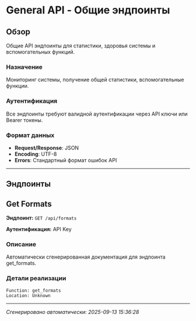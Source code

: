 # General API - Общие эндпоинты

## Обзор

Общие API эндпоинты для статистики, здоровья системы и вспомогательных функций.

### Назначение
Мониторинг системы, получение общей статистики, вспомогательные функции.

### Аутентификация
Все эндпоинты требуют валидной аутентификации через API ключи или Bearer токены.

### Формат данных
- **Request/Response**: JSON
- **Encoding**: UTF-8
- **Errors**: Стандартный формат ошибок API

---

## Эндпоинты


## Get Formats

**Эндпоинт:** `GET /api/formats`

**Аутентификация:** API Key

### Описание
Автоматически сгенерированная документация для эндпоинта get_formats.

### Детали реализации
```
Function: get_formats
Location: Unknown
```

---

*Сгенерировано автоматически: 2025-09-13 15:36:28*
